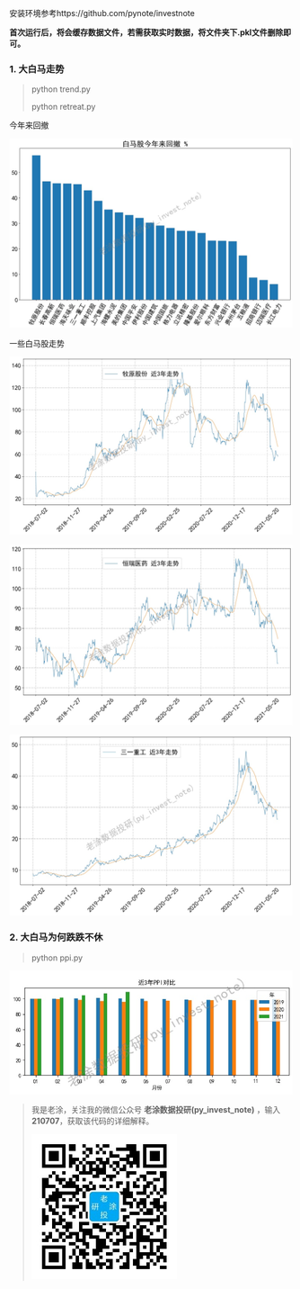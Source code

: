 安装环境参考https://github.com/pynote/investnote

**首次运行后，将会缓存数据文件，若需获取实时数据，将文件夹下.pkl文件删除即可。**
### 1. 大白马走势
>python trend.py
>
>python retreat.py

今年来回撤

![image](retreat.jpg)

一些白马股走势

![image](牧原股份.jpg)

![image](恒瑞医药.jpg)

![image](三一重工.jpg)
### 2. 大白马为何跌跌不休
>python ppi.py

![image](ppi.jpg)

>我是老涂，关注我的微信公众号 **老涂数据投研(py_invest_note)** ，输入**210707**，获取该代码的详细解释。
> 
>![image](../../../../image/qrcode_for_py_invest_note.jpg)